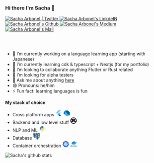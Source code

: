 ### Hi there I'm Sacha 👋

<a
		href="https://twitter.com/sachaarbonel"
	>
		<img alt="Sacha Arbonel | Twitter" width="22px" src="https://cdn.jsdelivr.net/npm/simple-icons@v3/icons/twitter.svg" />
	</a>
<a
		href="https://www.linkedin.com/in/sacha-arbonel/"
	>
		<img alt="Sacha Arbonel's LinkdeIN" width="22px" src="https://cdn.jsdelivr.net/npm/simple-icons@v3/icons/linkedin.svg" fill="#fff" />
	</a>
	<a
		href="https://github.com/sachaarbonel"
	>
		<img alt="Sacha Arbonel's Github" width="22px" src="https://cdn.jsdelivr.net/npm/simple-icons@v3/icons/github.svg" />
	</a>
	<a
		href="https://medium.com/@sachaarbonel"
	>
		<img alt="Sacha Arbonel's Medium" width="22px" src="https://cdn.jsdelivr.net/npm/simple-icons@v3/icons/medium.svg" />
	</a>
	<a
		class="footer-link footer-link-hide"
		href="mailto:sacha.arbonel@hotmail.fr"
		target="_blank"
		aria-label="Mail"
		rel="noopener"
	>
		<img alt="Sacha Arbonel's Mail" width="22px" src="https://cdn.jsdelivr.net/npm/simple-icons@v3/icons/gmail.svg" />
	</a>
	

<br />
<br />

<!--
**sachaarbonel/sachaarbonel** is a ✨ _special_ ✨ repository because its `README.md` (this file) appears on your GitHub profile.

Here are some ideas to get you started:

-->


- 🔭 I’m currently working on a language learning app (starting with Japanese)
- 🌱 I’m currently learning cdk & typescript + Nextjs (for my portfolio)
- 👯 I’m looking to collaborate anything Flutter or Rust related
- 🤔 I’m looking for alpha testers
- 💬 Ask me about anything [here](https://github.com/sachaarbonel/sachaarbonel/issues)
- 😄 Pronouns: he/him
- ⚡ Fun fact: learning languages is fun


**My stack of choice**  

- Cross platform apps [<img alt="Sacha Arbonel's Github repositories related to Flutter" width="22px" src="https://raw.githubusercontent.com/github/explore/80688e429a7d4ef2fca1e82350fe8e3517d3494d/topics/flutter/flutter.png">](https://github.com/sachaarbonel?tab=repositories&q=flutter&type=public&language=) [<img alt="Sacha Arbonel's Github repositories related to Dart" width="22px" src="https://raw.githubusercontent.com/github/explore/80688e429a7d4ef2fca1e82350fe8e3517d3494d/topics/dart/dart.png">](https://github.com/sachaarbonel?tab=repositories&q=dart&type=public&language=)
- Backend and low level stuff [<img alt="Sacha Arbonel's Github repositories related to Rust" width="22px" src="https://raw.githubusercontent.com/github/explore/80688e429a7d4ef2fca1e82350fe8e3517d3494d/topics/rust/rust.png">](https://github.com/sachaarbonel?tab=repositories&q=&language=rust)
- NLP and ML [<img alt="Sacha Arbonel's Github repositories related to NLP and ML" width="22px" src="https://raw.githubusercontent.com/github/explore/80688e429a7d4ef2fca1e82350fe8e3517d3494d/topics/python/python.png">](https://github.com/sachaarbonel?tab=repositories&q=&language=python)
- Database [<img alt="Sacha Arbonel's Github repositories related to Postgresql" width="22px" src="https://raw.githubusercontent.com/github/explore/80688e429a7d4ef2fca1e82350fe8e3517d3494d/topics/postgresql/postgresql.png">](https://github.com/sachaarbonel?tab=repositories&q=postgresql&type=&language=)
- Container orchestration [<img alt="Sacha Arbonel's Github repositories related to Kubernetes" width="22px" src="https://raw.githubusercontent.com/github/explore/80688e429a7d4ef2fca1e82350fe8e3517d3494d/topics/kubernetes/kubernetes.png">](https://github.com/sachaarbonel?tab=repositories&q=k8s&language=)   [<img alt="Sacha Arbonel's Github repositories related to Docker" width="22px" src="https://raw.githubusercontent.com/github/explore/80688e429a7d4ef2fca1e82350fe8e3517d3494d/topics/docker/docker.png">](https://github.com/sachaarbonel?tab=repositories&q=docker&language=)   
<!--
<div style="display:flex; width: 100%; justify-content: center; flex-direction: column; align-items: center;">
	<div>
	Interested in collaborating? <a href="mailto:sacha.arbonel@hotmail.fr">Send me a message</a> 
      • Want to support my work? <a href="https://www.buymeacoffee.com/sachaarbonel">Buy me a coffee</a>
</div>
<div style="display:flex; width: 200px; justify-content: space-between; margin-top: 20px;">
		

  
	<a
		href="https://stackoverflow.com/users/14094532/sacha-arbonel"
	>
		<img alt="Sacha Arbonel's Stackoverflow" width="22px" src="https://cdn.jsdelivr.net/npm/simple-icons@v3/icons/stackoverflow.svg" />
	</a>

  
	<a
		href="sacha.codes/rss.xml"
	>
		<img alt="Sacha Arbonel's Rss" width="22px" src="https://cdn.jsdelivr.net/npm/simple-icons@v3/icons/rss.svg" />
	</a></div>
-->





![Sacha's github stats](https://github-readme-stats.vercel.app/api?username=sachaarbonel&show_icons=true&bg_color=30,e96443,904e95&title_color=fff&text_color=fff)

  <!--![Sacha's most used languages](https://github-readme-stats.vercel.app/api/top-langs/?username=sachaarbonel&layout=compact&hide=php,java)-->
